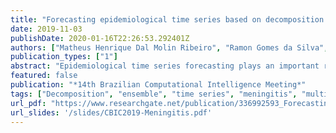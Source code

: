 ```yaml
---
title: "Forecasting epidemiological time series based on decomposition and optimization approaches"
date: 2019-11-03
publishDate: 2020-01-16T22:26:53.292401Z
authors: ["Matheus Henrique Dal Molin Ribeiro", "Ramon Gomes da Silva", "Naylene Fraccanabbia", "Viviana Cocco Mariani", "Leandro dos Santos Coelho"]
publication_types: ["1"]
abstract: "Epidemiological time series forecasting plays an important role in health public system, since it allows managers to develop strategic planning to avoid possible epidemics. In this aspect, a hybrid approach is developed to forecast confirmed cases of megingitis in the Para, Parana and Santa Catarina states, Brazil. In this case, ensemble empirical mode decomposition (EEMD) is applied to decompose the original signal, quantile random forests (QRF) is adopted to forecast each component obtained in decomposition stage and multi-objective optimization (MOO) is used to reconstruct the final forecasting. To assess the performance of adopted methodology, comparisons are conducted with approach that considers to reconstruct the signal by simple sum (EEMD-QRF) and QRF without decomposition. In this context criteria such as mean squared error, symmetric mean absolute percentage error and coefficient of determination as well as statistical tests are adopted. As results, EEMD-QRF-MOO reached lower errors and better coefficient of determination in most of the cases. Indeed, the EEMD-QRF-MOO and EEMD-QRF squared errors are statistical equals, and lower than QRF squared errors. With these results it is conclude that using decomposition technique combined with machine learning models and optimization approach can be adopted to enhance the model performance, whose results may be used to perform accurate forecasting."
featured: false
publication: "*14th Brazilian Computational Intelligence Meeting*"
tags: ["Decomposition", "ensemble", "time series", "meningitis", "multi-objective optimization"]
url_pdf: "https://www.researchgate.net/publication/336992593_Forecasting_epidemiological_time_series_based_on_decomposition_and_optimization_approaches"
url_slides: '/slides/CBIC2019-Meningitis.pdf'
---
```


